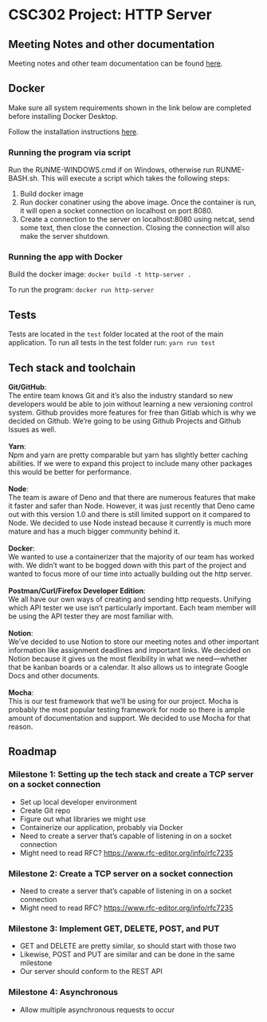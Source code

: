 # CSC302 Project: HTTP Server

## Meeting Notes and other documentation
Meeting notes and other team documentation can be found [here](https://iridescent-surfboard-2a5.notion.site/CSC302-d42d0b71c4e04369a2cfef3f5ea589db).

## Docker
Make sure all system requirements shown in the link below are completed before installing Docker Desktop.

Follow the installation instructions [here](https://docs.docker.com/get-docker/).

### Running the program via script
Run the RUNME-WINDOWS.cmd if on Windows, otherwise run RUNME-BASH.sh.
This will execute a script which takes the following steps:
1. Build docker image
2. Run docker conatiner using the above image. Once the container is run, it will open a socket connection on localhost on port 8080.
3. Create a connection to the server on localhost:8080 using netcat, send some text, then close the connection. Closing the connection will also make the server shutdown.

### Running the app with Docker
Build the docker image:
`docker build -t http-server .`

To run the program:
`docker run http-server`

## Tests
Tests are located in the `test` folder located at the root of the main application. To run all tests in the test folder run:
`yarn run test`

## Tech stack and toolchain
**Git/GitHub**: <br>
The entire team knows Git and it’s also the industry standard so new developers would be able to join without learning a new versioning control system. Github provides more features for free than Gitlab which is why we decided on Github. We’re going to be using Github Projects and Github Issues as well. 
<br>
<br>
**Yarn**: <br>
Npm and yarn are pretty comparable but yarn has slightly better caching abilities. If we were to expand this project to include many other packages this would be better for performance. 
<br>
<br>
**Node**: <br>
The team is aware of Deno and that there are numerous features that make it faster and safer than Node. However, it was just recently that Deno came out with this version 1.0 and there is still limited support on it compared to Node. We decided to use Node instead because it currently is much more mature and has a much bigger community behind it. 
<br>
<br>
**Docker**: <br>
We wanted to use a containerizer that the majority of our team has worked with. We didn’t want to be bogged down with this part of the project and wanted to focus more of our time into actually building out the http server. 
<br>
<br>
**Postman/Curl/Firefox Developer Edition**: <br>
We all have our own ways of creating and sending http requests. Unifying which API tester we use isn’t particularly important. Each team member will be using the API tester they are most familiar with. 
<br>
<br>
**Notion**: <br>
We’ve decided to use Notion to store our meeting notes and other important information like assignment deadlines and important links. We decided on Notion because it gives us the most flexibility in what we need—whether that be kanban boards or a calendar. It also allows us to integrate Google Docs and other documents. 
<br>
<br>
**Mocha**: <br>
This is our test framework that we’ll be using for our project. Mocha is probably the most popular testing framework for node so there is ample amount of documentation and support. We decided to use Mocha for that reason. 

## Roadmap
### Milestone 1: Setting up the tech stack and create a TCP server on a socket connection
- Set up local developer environment
- Create Git repo
- Figure out what libraries we might use
- Containerize our application, probably via Docker
- Need to create a server that’s capable of listening in on a socket connection
- Might need to read RFC? https://www.rfc-editor.org/info/rfc7235
### Milestone 2: Create a TCP server on a socket connection
- Need to create a server that’s capable of listening in on a socket connection
- Might need to read RFC? https://www.rfc-editor.org/info/rfc7235
### Milestone 3: Implement GET, DELETE, POST, and PUT
- GET and DELETE are pretty similar, so should start with those two
- Likewise, POST and PUT are similar and can be done in the same milestone
- Our server should conform to the REST API
### Milestone 4: Asynchronous
- Allow multiple asynchronous requests to occur



